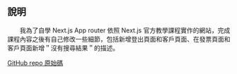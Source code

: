 ## 說明

　　我為了自學 Next.js App router 依照 Next.js 官方教學課程實作的網站，完成課程內容之後有自己修改一些細節，包括新增登出頁面和客戶頁面、在發票頁面和客戶頁面新增＂沒有搜尋結果＂的描述。

[GitHub repo 原始碼](https://github.com/tzuhanchen/nextjs-dashboard)
